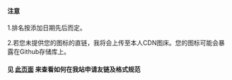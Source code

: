 #### 注意

1.排名按添加日期先后而定。

2.若您未提供您的图标的直链，我将会上传至本人CDN图床。您的图标可能会暴露在Github存储库上。

#### 见 [此页面](https://xtawa.top/posts/friendlinkadd) 来查看如何在我站申请友链及格式规范

